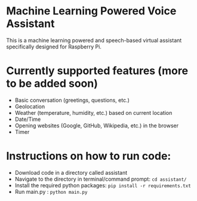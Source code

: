 # Machine Learning Powered Voice Assistant
This is a machine learning powered and speech-based virtual assistant specifically designed for Raspberry Pi.

# Currently supported features (more to be added soon)
* Basic conversation (greetings, questions, etc.)
* Geolocation
* Weather (temperature, humidity, etc.) based on current location
* Date/Time
* Opening websites (Google, GitHub, Wikipedia, etc.) in the browser
* Timer

# Instructions on how to run code:
* Download code in a directory called assistant
* Navigate to the directory in terminal/command prompt: `cd assistant/`
* Install the required python packages: `pip install -r requirements.txt`
* Run main.py : `python main.py`
